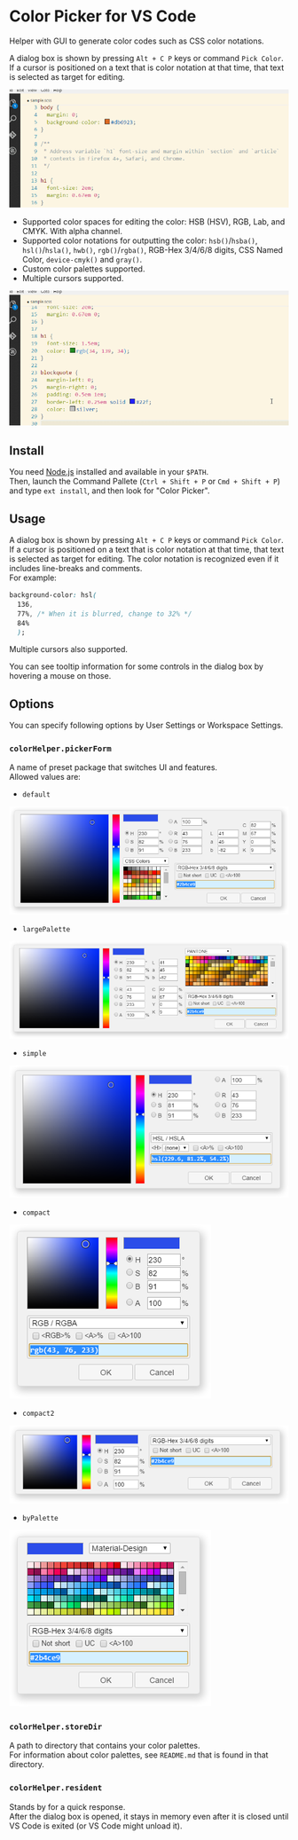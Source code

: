 # Color Picker for VS Code

Helper with GUI to generate color codes such as CSS color notations.

A dialog box is shown by pressing `Alt + C P` keys or command `Pick Color`. If a cursor is positioned on a text that is color notation at that time, that text is selected as target for editing.

![s-01](s-01.gif)

* Supported color spaces for editing the color: HSB (HSV), RGB, Lab, and CMYK. With alpha channel.
* Supported color notations for outputting the color: `hsb()`/`hsba()`, `hsl()`/`hsla()`, `hwb()`, `rgb()`/`rgba()`, RGB-Hex 3/4/6/8 digits, CSS Named Color, `device-cmyk()` and `gray()`.
* Custom color palettes supported.
* Multiple cursors supported.

![s-02](s-02.gif)

## Install

You need [Node.js](https://nodejs.org/) installed and available in your `$PATH`.  
Then, launch the Command Pallete (`Ctrl + Shift + P` or `Cmd + Shift + P`) and type `ext install`, and then look for "Color Picker".

## Usage

A dialog box is shown by pressing `Alt + C P` keys or command `Pick Color`.  
If a cursor is positioned on a text that is color notation at that time, that text is selected as target for editing. The color notation is recognized even if it includes line-breaks and comments.  
For example:

```css
background-color: hsl(
  136,
  77%, /* When it is blurred, change to 32% */
  84%
  );
```

Multiple cursors also supported.

You can see tooltip information for some controls in the dialog box by hovering a mouse on those.

## Options

You can specify following options by User Settings or Workspace Settings.

### `colorHelper.pickerForm`

A name of preset package that switches UI and features.  
Allowed values are:

* `default`

![default](s-default.png)

* `largePalette`

![largePalette](s-largePalette.png)

* `simple`

![simple](s-simple.png)

* `compact`

![compact](s-compact.png)

* `compact2`

![compact2](s-compact2.png)

* `byPalette`

![byPalette](s-byPalette.png)

### `colorHelper.storeDir`

A path to directory that contains your color palettes.  
For information about color palettes, see `README.md` that is found in that directory.

### `colorHelper.resident`

Stands by for a quick response.  
After the dialog box is opened, it stays in memory even after it is closed until VS Code is exited (or VS Code might unload it).
